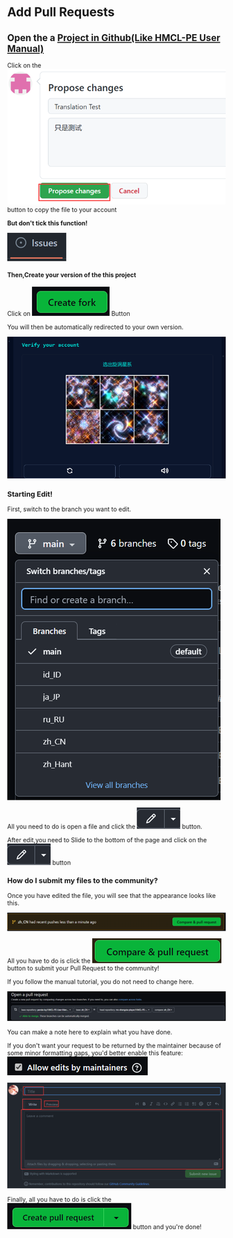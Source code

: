 # Add Pull Requests

## Open the a [Project in Github(Like HMCL-PE User Manual)](https://github.com/panda-lsy/HMCL-PE-User-Manual)

Click on the <img src="../../.gitbook/assets/image (20).png" alt="" data-size="line"> button to copy the file to your account

**But don't tick this function!**

![](<../../.gitbook/assets/image (16).png>)

#### Then,Create your version of the this project

Click on <img src="../../.gitbook/assets/image (11) (1).png" alt="" data-size="line"> Button

You will then be automatically redirected to your own version.

![](<../../.gitbook/assets/image (8).png>)

### Starting Edit!

First, switch to the branch you want to edit.

![](<../../.gitbook/assets/image (13) (1).png>)

All you need to do is open a file and click the <img src="../../.gitbook/assets/image (18) (1).png" alt="" data-size="line"> button.

After edit,you need to Slide to the bottom of the page and click on the <img src="../../.gitbook/assets/image (22).png" alt="" data-size="line"> button

### How do I submit my files to the community?

Once you have edited the file, you will see that the appearance looks like this.

![](<../../.gitbook/assets/image (17) (1).png>)

All you have to do is click the <img src="../../.gitbook/assets/image (18).png" alt="" data-size="line"> button to submit your Pull Request to the community!

If you follow the manual tutorial, you do not need to change here.

![If you follow the manual tutorial for translation, you do not need to change here.](<../../.gitbook/assets/image (10) (2).png>)

You can make a note here to explain what you have done.

If you don't want your request to be returned by the maintainer because of some minor formatting gaps, you'd better enable this feature:![](<../../.gitbook/assets/image (3) (2).png>)

![](<../../.gitbook/assets/image (21).png>)

Finally, all you have to do is click the <img src="../../.gitbook/assets/image (7) (1).png" alt="" data-size="line"> button and you're done!
